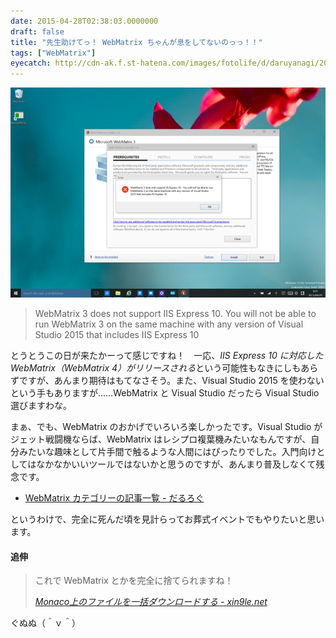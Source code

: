 ```yaml
---
date: 2015-04-28T02:38:03.0000000
draft: false
title: "先生助けてっ！ WebMatrix ちゃんが息をしてないのっっ！！"
tags: ["WebMatrix"]
eyecatch: http://cdn-ak.f.st-hatena.com/images/fotolife/d/daruyanagi/20150428/20150428022417.png
---
```

<p><span itemscope itemtype="http://schema.org/Photograph"><img src="20150428022417.png" alt="f:id:daruyanagi:20150428022417p:plain" title="f:id:daruyanagi:20150428022417p:plain" class="hatena-fotolife" itemprop="image"></span><br />
</p>

<blockquote>
<p>WebMatrix 3 does not support IIS Express 10. You will not be able to run WebMatrix 3 on the same machine with any version of Visual Studio 2015 that includes IIS Express 10</p>

</blockquote>
<p>とうとうこの日が来たかーって感じですね！　一応、<i>IIS Express 10 に対応した WebMatrix（WebMatrix 4）がリリースされる</i>という可能性もなきにしもあらずですが、あんまり期待はもてなさそう。また、Visual Studio 2015 を使わないという手もありますが……WebMatrix と Visual Studio だったら Visual Studio 選びますわな。</p><p>まぁ、でも、WebMatrix のおかげでいろいろ楽しかったです。Visual Studio がジェット戦闘機ならば、WebMatrix はレシプロ複葉機みたいなもんですが、自分みたいな趣味として片手間で触るような人間にはぴったりでした。入門向けとしてはなかなかいいツールではないかと思うのですが、あんまり普及しなくて残念です。</p>

<ul>
<li><a href="https://blog.daruyanagi.jp/archive/category/WebMatrix">WebMatrix &#x30AB;&#x30C6;&#x30B4;&#x30EA;&#x30FC;&#x306E;&#x8A18;&#x4E8B;&#x4E00;&#x89A7; - &#x3060;&#x308B;&#x308D;&#x3050;</a></li>
</ul><p>というわけで、完全に死んだ頃を見計らってお葬式イベントでもやりたいと思います。</p>

<div class="section">
<h4>追伸</h4>

<blockquote cite="http://blog.xin9le.net/entry/2015/04/20/220238">
<p>これで WebMatrix とかを完全に捨てられますね！</p>

<cite><a href="http://blog.xin9le.net/entry/2015/04/20/220238">Monaco&#x4E0A;&#x306E;&#x30D5;&#x30A1;&#x30A4;&#x30EB;&#x3092;&#x4E00;&#x62EC;&#x30C0;&#x30A6;&#x30F3;&#x30ED;&#x30FC;&#x30C9;&#x3059;&#x308B; - xin9le.net</a></cite>
</blockquote>
<p>ぐぬぬ（＾ｖ＾）</p>

</div>